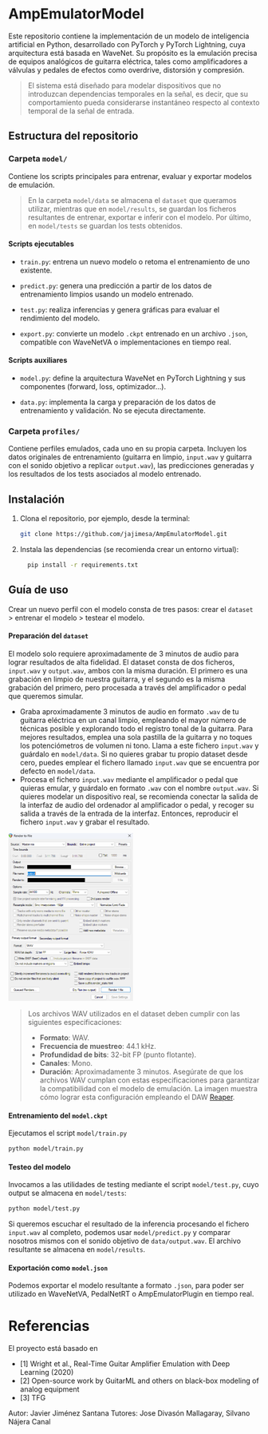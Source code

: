 # AmpEmulatorModel

Este repositorio contiene la implementación de un modelo de inteligencia artificial en Python, desarrollado con PyTorch y PyTorch Lightning, cuya arquitectura está basada en WaveNet. Su propósito es la emulación precisa de equipos analógicos de guitarra eléctrica, tales como amplificadores a válvulas y pedales de efectos como overdrive, distorsión y compresión. 
> El sistema está diseñado para modelar dispositivos que no introduzcan dependencias temporales en la señal, es decir, que su comportamiento pueda considerarse instantáneo respecto al contexto temporal de la señal de entrada.
## Estructura del repositorio

### Carpeta `model/`
Contiene los scripts principales para entrenar, evaluar y exportar modelos de emulación. 
> En la carpeta `model/data` se almacena el `dataset` que queramos utilizar, mientras que en `model/results`, se guardan los ficheros resultantes de entrenar, exportar e inferir con el modelo. Por último, en `model/tests` se guardan los tests obtenidos.

#### Scripts ejecutables

- `train.py`: entrena un nuevo modelo o retoma el entrenamiento de uno existente.

- `predict.py`: genera una predicción a partir de los datos de entrenamiento limpios usando un modelo entrenado.

- `test.py`: realiza inferencias y genera gráficas para evaluar el rendimiento del modelo.

- `export.py`: convierte un modelo `.ckpt` entrenado en un archivo `.json`, compatible con WaveNetVA o implementaciones en tiempo real.

#### Scripts auxiliares

- `model.py`: define la arquitectura WaveNet en PyTorch Lightning y sus componentes (forward, loss, optimizador...).

- `data.py`: implementa la carga y preparación de los datos de entrenamiento y validación. No se ejecuta directamente.

### Carpeta `profiles/`

Contiene perfiles emulados, cada uno en su propia carpeta. Incluyen los datos originales de entrenamiento (guitarra en limpio, `input.wav` y guitarra con el sonido objetivo a replicar `output.wav`), las predicciones generadas y los resultados de los tests asociados al modelo entrenado.

## Instalación
1. Clona el repositorio, por ejemplo, desde la terminal:
   ```bash
   git clone https://github.com/jajimesa/AmpEmulatorModel.git
   ```
2. Instala las dependencias (se recomienda crear un entorno virtual):
   ```bash
	 pip install -r requirements.txt
   ```

## Guía de uso
Crear un nuevo perfil con el modelo consta de tres pasos: crear el `dataset` > entrenar el modelo > testear el modelo.

#### Preparación del `dataset`  
El modelo solo requiere aproximadamente de 3 minutos de audio para lograr resultados de alta fidelidad. El dataset consta de dos ficheros, `input.wav` y `output.wav`, ambos con la misma duración. El primero es una grabación en limpio de nuestra guitarra, y el segundo es la misma grabación del primero, pero procesada a través del amplificador o pedal que queremos simular.
- Graba aproximadamente 3 minutos de audio en formato `.wav` de tu guitarra eléctrica en un canal limpio, empleando el mayor número de técnicas posible y explorando todo el registro tonal de la guitarra. Para mejores resultados, emplea una sola 	pastilla de la guitarra y no toques los potenciómetros de volumen ni tono. Llama a este fichero `input.wav` y guárdalo en `model/data`. Si no quieres grabar tu propio dataset desde cero, puedes emplear el fichero llamado `input.wav` que se encuentra por defecto en `model/data`.
- Procesa el fichero `input.wav` mediante el amplificador o pedal que quieras emular, y guárdalo en formato `.wav` con el nombre `output.wav`. Si quieres modelar un dispositivo real, se recomienda conectar la salida de la interfaz de audio del ordenador al amplificador o pedal, y recoger su salida a través de la entrada de la interfaz. Entonces, reproducir el fichero `input.wav` y grabar el resultado.

<img src="data-config.png" width="250" height="336">

> Los archivos WAV utilizados en el dataset deben cumplir con las siguientes especificaciones:
> - **Formato**: WAV.
> - **Frecuencia de muestreo**: 44.1 kHz.
> - **Profundidad de bits**: 32-bit FP (punto flotante).
> - **Canales**: Mono.
> - **Duración**: Aproximadamente 3 minutos.
>  Asegúrate de que los archivos WAV cumplan con estas especificaciones para garantizar la compatibilidad con el modelo de emulación. La imagen muestra cómo lograr esta configuración empleando el DAW [Reaper](https://www.reaper.fm/).

#### Entrenamiento del `model.ckpt`
Ejecutamos el script `model/train.py`
```bash
python model/train.py
```
#### Testeo del modelo
Invocamos a las utilidades de testing mediante el script `model/test.py`, cuyo output se almacena en `model/tests`:
```bash
python model/test.py
```
Si queremos escuchar el resultado de la inferencia procesando el fichero `input.wav` al completo, podemos usar `model/predict.py` y comparar nosotros mismos con el sonido objetivo de `data/output.wav`. El archivo resultante se almacena en `model/results`.

#### Exportación como `model.json`
Podemos exportar el modelo resultante a formato `.json`, para poder ser utilizado en WaveNetVA, PedalNetRT o AmpEmulatorPlugin en tiempo real.

# Referencias
El proyecto está basado en

- [1] Wright et al., Real-Time Guitar Amplifier Emulation with Deep Learning (2020)
- [2] Open-source work by GuitarML and others on black-box modeling of analog equipment
- [3] TFG

Autor: Javier Jiménez Santana
Tutores: Jose Divasón Mallagaray, Silvano Nájera Canal
